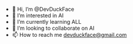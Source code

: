 - 👋 Hi, I’m @DevDuckFace
- 👀 I’m interested in AI
- 🌱 I’m currently learning ALL
- 💞️ I’m looking to collaborate on AI
- 📫 How to reach me devduckface@gmail.com



